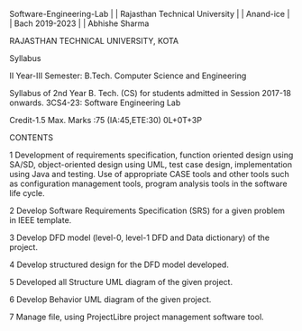 Software-Engineering-Lab | | Rajasthan Technical University | | Anand-ice | | Bach 2019-2023 | | Abhishe Sharma

RAJASTHAN TECHNICAL UNIVERSITY, KOTA

Syllabus

II Year-III Semester: B.Tech. Computer Science and Engineering

Syllabus of 2nd Year B. Tech. (CS) for students admitted in Session 2017-18 onwards. 3CS4-23: Software Engineering Lab

Credit-1.5 Max. Marks :75 (IA:45,ETE:30) 0L+0T+3P

CONTENTS

1 Development of requirements specification, function oriented design using SA/SD, object-oriented design using UML, test case design, implementation using Java and testing. Use of appropriate CASE tools and other tools such as configuration management tools, program analysis tools in the software life cycle.

2 Develop Software Requirements Specification (SRS) for a given problem in IEEE template.

3 Develop DFD model (level-0, level-1 DFD and Data dictionary) of the project.

4 Develop structured design for the DFD model developed.

5 Developed all Structure UML diagram of the given project.

6 Develop Behavior UML diagram of the given project.

7 Manage file, using ProjectLibre project management software tool.
